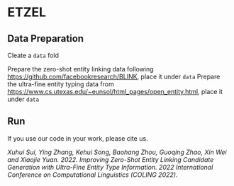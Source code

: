 # ETZEL

## Data Preparation
Cleate a `data` fold

Prepare the zero-shot entity linking data following <https://github.com/facebookresearch/BLINK>, place it under `data`
Prepare the ultra-fine entity typing data from <https://www.cs.utexas.edu/~eunsol/html_pages/open_entity.html>, place it under `data`

## Run


If you use our code in your work, please cite us.

*Xuhui Sui, Ying Zhang, Kehui Song, Baohang Zhou, Guoqing Zhao, Xin Wei and Xiaojie Yuan. 2022. Improving Zero-Shot Entity Linking Candidate Generation with Ultra-Fine Entity Type Information. 2022 International Conference on Computational Linguistics (COLING 2022).*
